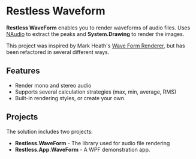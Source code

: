 # Restless Waveform

**Restless WaveForm** enables you to render waveforms of audio files. Uses [NAudio](https://github.com/naudio/naudio) to extract the peaks and **System.Drawing** to render the images.

This project was inspired by Mark Heath's [Wave Form Renderer](https://github.com/naudio/NAudio.WaveFormRenderer), but has been refactored 
in several different ways.

## Features

- Render mono and stereo audio
- Supports several calculation strategies (max, min, average, RMS)
- Built-in rendering styles, or create your own.
 
## Projects
The solution includes two projects:

- **Restless.WaveForm** - The library used for audio file rendering
- **Restless.App.WaveForm** - A WPF demonstration app.

